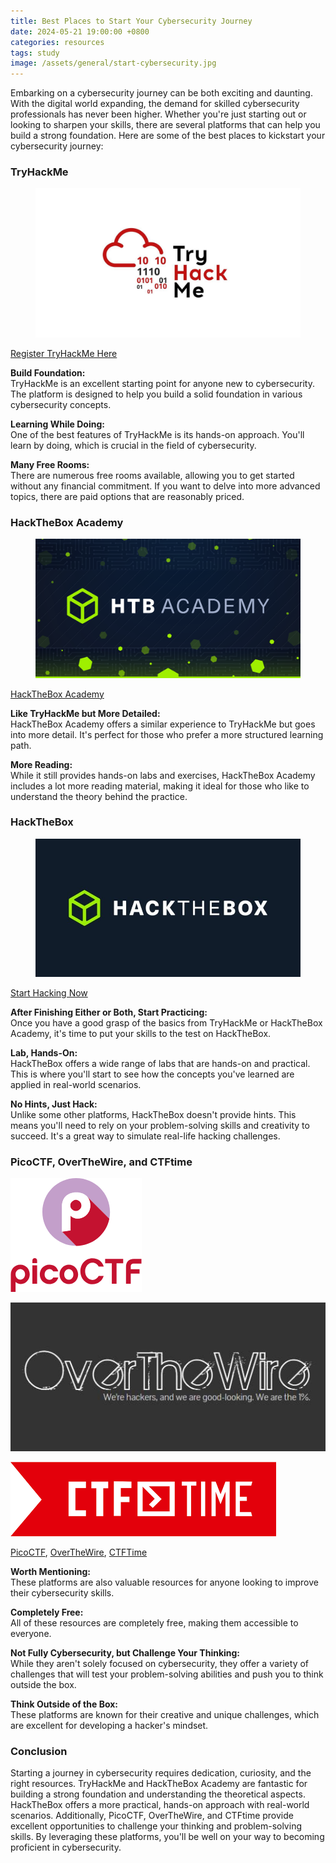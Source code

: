 ```yaml
---
title: Best Places to Start Your Cybersecurity Journey
date: 2024-05-21 19:00:00 +0800
categories: resources
tags: study
image: /assets/general/start-cybersecurity.jpg
---
```


Embarking on a cybersecurity journey can be both exciting and daunting. With the digital world expanding, the demand for skilled cybersecurity professionals has never been higher. Whether you're just starting out or looking to sharpen your skills, there are several platforms that can help you build a strong foundation. Here are some of the best places to kickstart your cybersecurity journey:

### TryHackMe

<figure>
<img
src="/assets/cybersecurity-journey/75916fc23ee4461d6ccd4e440e406d78b30a4a00.png"
title="wikilink" alt="Pastedimage20240521191826.png" />
</figure>

[Register TryHackMe Here](https://tryhackme.com/signup?referrer=60a4dd1a8d4470004256277a)


**Build Foundation:**  
TryHackMe is an excellent starting point for anyone new to cybersecurity. The platform is designed to help you build a solid foundation in various cybersecurity concepts.

**Learning While Doing:**  
One of the best features of TryHackMe is its hands-on approach. You'll learn by doing, which is crucial in the field of cybersecurity.

**Many Free Rooms:**  
There are numerous free rooms available, allowing you to get started without any financial commitment. If you want to delve into more advanced topics, there are paid options that are reasonably priced.

### HackTheBox Academy

<figure>
<img
src="/assets/cybersecurity-journey/324fd0ec27f9c4c447f8a688c1f8283d7b20f628.png"
title="wikilink" alt="Pastedimage20240521191858.png" />
</figure>

[HackTheBox Academy](https://app.hackthebox.com/)

**Like TryHackMe but More Detailed:**  
HackTheBox Academy offers a similar experience to TryHackMe but goes into more detail. It's perfect for those who prefer a more structured learning path.

**More Reading:**  
While it still provides hands-on labs and exercises, HackTheBox Academy includes a lot more reading material, making it ideal for those who like to understand the theory behind the practice.

### HackTheBox

<figure>
<img
src="/assets/cybersecurity-journey/47c594a3534111ff8e09998a326bb03992bce8dc.png"
title="wikilink" alt="Pastedimage20240521191907.png" />
</figure>

[Start Hacking Now](https://app.hackthebox.com/)

**After Finishing Either or Both, Start Practicing:**  
Once you have a good grasp of the basics from TryHackMe or HackTheBox Academy, it's time to put your skills to the test on HackTheBox.

**Lab, Hands-On:**  
HackTheBox offers a wide range of labs that are hands-on and practical. This is where you'll start to see how the concepts you've learned are applied in real-world scenarios.

**No Hints, Just Hack:**  
Unlike some other platforms, HackTheBox doesn't provide hints. This means you'll need to rely on your problem-solving skills and creativity to succeed. It's a great way to simulate real-life hacking challenges.

### PicoCTF, OverTheWire, and CTFtime

![Pasted image 20240521191919.png](/assets/cybersecurity-journey/704c8308a398195a18de591e18fad48b8009c2e9.png "wikilink") 

![Pasted image 20240521191939.png](/assets/cybersecurity-journey/b14b7355b8687dc42938db26a1252cb63af4d943.png "wikilink")

![Pasted image 20240521191955.png](/assets/cybersecurity-journey/62e9a426b519b68e8889b10a0b84136c483d3131.png "wikilink")

[PicoCTF](https://picoctf.org/), [OverTheWire](https://overthewire.org/), [CTFTime](https://ctftime.org/)

**Worth Mentioning:**  
These platforms are also valuable resources for anyone looking to improve their cybersecurity skills.

**Completely Free:**  
All of these resources are completely free, making them accessible to everyone.

**Not Fully Cybersecurity, but Challenge Your Thinking:**  
While they aren't solely focused on cybersecurity, they offer a variety of challenges that will test your problem-solving abilities and push you to think outside the box.

**Think Outside of the Box:**  
These platforms are known for their creative and unique challenges, which are excellent for developing a hacker's mindset.

### Conclusion

Starting a journey in cybersecurity requires dedication, curiosity, and the right resources. TryHackMe and HackTheBox Academy are fantastic for building a strong foundation and understanding the theoretical aspects. HackTheBox offers a more practical, hands-on approach with real-world scenarios. Additionally, PicoCTF, OverTheWire, and CTFtime provide excellent opportunities to challenge your thinking and problem-solving skills. By leveraging these platforms, you'll be well on your way to becoming proficient in cybersecurity.
